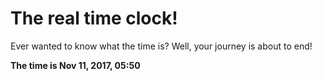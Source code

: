 # The real time clock!

Ever wanted to know what the time is? Well, your journey is about to end!

**The time is Nov 11, 2017, 05:50**